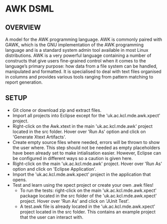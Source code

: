 # AWK DSML
## OVERVIEW
A model for the AWK programming language. AWK is commonly paired with GAWK, which is the GNU implementation of the AWK programming language and is a standard system admin tool available in most Linux distributions. AWK is a very powerful language containing a number of constructs that give users fine-grained control when it comes to the language’s primary purpose: how data from a file system can be handled, manipulated and formatted. It is specialised to deal with text files organised in columns and provides various tools ranging from pattern matching to report generation. 
## SETUP
* Git clone or download zip and extract files.
* Import all projects into Eclipse except for the 'uk.ac.kcl.mde.awk.xpect' project.
* Right-click on the Awk.xtext in the main 'uk.ac.kcl.mde.awk' project located in the src folder. Hover over 'Run As' option and click on 'Generate Xtext Artifacts'.
* Create empty source files where needed, errors will be thrown to show the user where. This step should not be needed as empty placeholders have been already set to make intialisation easier. However, Eclipse can be configured in different ways so a caution is given here.
* Right-click on the main 'uk.ac.kcl.mde.awk' project. Hover over 'Run As' option and click on 'Eclipse Application'.
* Import the 'uk.ac.kcl.mde.awk.xpect' project in the application that opens.
* Test and learn using the xpect project or create your own .awk files!
  * To run the tests: right-click on the main 'uk.ac.kcl.mde.awk.xpect' package located in the src folder of the 'uk.ac.kcl.mde.awk.xpect' project. Hover over 'Run As' and click on 'JUnit Test'.
  * A test.awk file is already located in the 'uk.ac.kcl.mde.awk.xpect' project located in the src folder. This contains an example project that the user can interact with.
